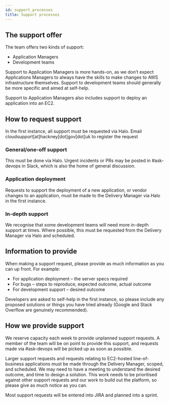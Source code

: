 ```yaml
---
id: support_processes
title: Support processes
---
```

## The support offer

The team offers two kinds of support:
- Application Managers
- Development teams

Support to Application Managers is more hands-on, as we don’t expect Applications Managers to always have the skills to make changes to AWS infrastructure themselves. Support to development teams should generally be more specific and aimed at self-help.

Support to Application Managers also includes support to deploy an application into an EC2. 

## How to request support
In the first instance, all support must be requested via Halo. Email cloudsupport[at]hackney[dot]gov[dot]uk to register the request

### General/one-off support
This must be done via Halo. Urgent incidents or PRs may be posted in #ask-devops in Slack, which is also the home of general discussion. 
### Application deployment
Requests to support the deployment of a new application, or vendor changes to an application, must be made to the Delivery Manager via Halo in the first instance. 
### In-depth support
We recognise that some development teams will need more in-depth support at times. Where possible, this must be requested from the Delivery Manager via Halo and scheduled. 

## Information to provide
When making a support request, please provide as much information as you can up front. For example:
- For application deployment – the server specs required
- For bugs – steps to reproduce, expected outcome, actual outcome
- For development support – desired outcome

Developers are asked to self-help in the first instance, so please include any proposed solutions or things you have tried already (Google and Stack Overflow are genuinely recommended). 

## How we provide support
We reserve capacity each week to provide unplanned support requests. A member of the team will be on point to provide this support, and requests made via #ask-devops will be picked up as soon as possible. 

Larger support requests and requests relating to EC2-hosted line-of-business applications must be made through the Delivery Manager, scoped, and scheduled. We may need to have a meeting to understand the desired outcome, and time to design a solution. This work needs to be prioritised against other support requests and our work to build out the platform, so please give as much notice as you can. 

Most support requests will be entered into JIRA and planned into a sprint. 
